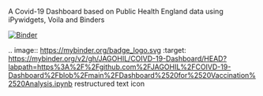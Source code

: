 


A Covid-19 Dashboard based on Public Health England data using iPywidgets, Voila and Binders

[![Binder](https://mybinder.org/badge_logo.svg)](https://mybinder.org/v2/gh/JAGOHIL/COIVD-19-Dashboard/HEAD?labpath=https%3A%2F%2Fgithub.com%2FJAGOHIL%2FCOIVD-19-Dashboard%2Fblob%2Fmain%2FDashboard%2520for%2520Vaccination%2520Analysis.ipynb)

.. image:: https://mybinder.org/badge_logo.svg
 :target: https://mybinder.org/v2/gh/JAGOHIL/COIVD-19-Dashboard/HEAD?labpath=https%3A%2F%2Fgithub.com%2FJAGOHIL%2FCOIVD-19-Dashboard%2Fblob%2Fmain%2FDashboard%2520for%2520Vaccination%2520Analysis.ipynb
restructured text icon



